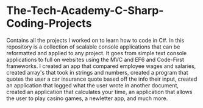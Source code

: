 # The-Tech-Academy-C-Sharp-Coding-Projects

Contains all the projects I worked on to learn how to code in C#. In this repository is a collection of scalable console applications that can be reformatted and applied to any project. It goes from simple text console applications to full on websites using the MVC and EF6 and Code-First frameworks. I created an app that compared employee wages and salaries, created array's that took in strings and numbers, created a program that quotes the user a car insurance quote based off the info their input, created an application that logged what the user wrote in another document, created an application that calculates your time, an application that allows the user to play casino games, a newletter app, and much more.
